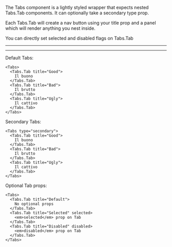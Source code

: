 The Tabs component is a lightly styled wrapper that expects nested Tabs.Tab components. It can optionally take a secondary type prop.

Each Tabs.Tab will create a nav button using your title prop and a panel which will render anything you nest inside.

You can directly set selected and disabled flags on Tabs.Tab

---
---

Default Tabs:
```
<Tabs>
  <Tabs.Tab title="Good">
    Il buono
  </Tabs.Tab>
  <Tabs.Tab title="Bad">
    Il brutto
  </Tabs.Tab>
  <Tabs.Tab title="Ugly">
    Il cattivo
  </Tabs.Tab>
</Tabs>
```
Secondary Tabs:
```
<Tabs type="secondary">
  <Tabs.Tab title="Good">
    Il buono
  </Tabs.Tab>
  <Tabs.Tab title="Bad">
    Il brutto
  </Tabs.Tab>
  <Tabs.Tab title="Ugly">
    Il cattivo
  </Tabs.Tab>
</Tabs>
```
Optional Tab props:
```
<Tabs>
  <Tabs.Tab title="Default">
    No optional props
  </Tabs.Tab>
  <Tabs.Tab title="Selected" selected>
    <em>selected</em> prop on Tab
  </Tabs.Tab>
  <Tabs.Tab title="Disabled" disabled>
    <em>disabled</em> prop on Tab
  </Tabs.Tab>
</Tabs>
```
